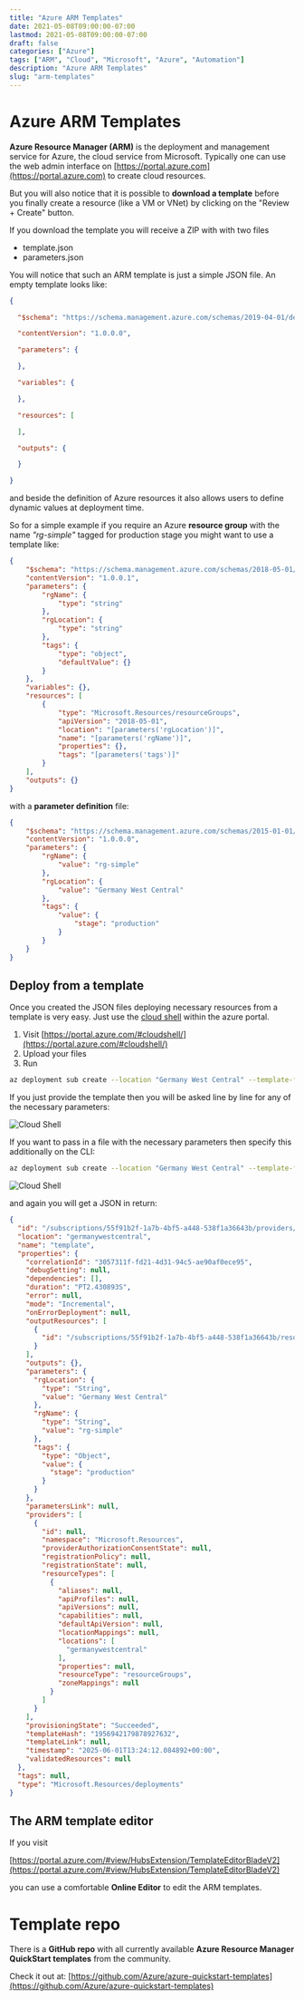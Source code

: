 ```yaml
---
title: "Azure ARM Templates"
date: 2021-05-08T09:00:00-07:00
lastmod: 2021-05-08T09:00:00-07:00
draft: false
categories: ["Azure"]
tags: ["ARM", "Cloud", "Microsoft", "Azure", "Automation"]
description: "Azure ARM Templates"
slug: "arm-templates"
---
```


# Azure ARM Templates

**Azure Resource Manager (ARM)** is the deployment and management service for Azure, the cloud service from Microsoft. Typically one can use the web admin interface on [https://portal.azure.com](https://portal.azure.com) to create cloud resources.

But you will also notice that it is possible to **download a template** before you finally create a resource (like a VM or VNet) by clicking on the "Review + Create" button. 

If you download the template you will receive a ZIP with with two files

- template.json
- parameters.json

You will notice that such an ARM template is just a simple JSON file. An empty template looks like:

```JSON
{

  "$schema": "https://schema.management.azure.com/schemas/2019-04-01/deploymentTemplate.json#",

  "contentVersion": "1.0.0.0",

  "parameters": {

  },

  "variables": {

  },

  "resources": [

  ],

  "outputs": {

  }

}
```
and beside the definition of Azure resources it also allows users to define dynamic values at deployment time.

So for a simple example if you require an Azure **resource group** with the name *"rg-simple"* tagged for production stage you might want to use a template like:

```JSON
{
    "$schema": "https://schema.management.azure.com/schemas/2018-05-01/subscriptionDeploymentTemplate.json#",
    "contentVersion": "1.0.0.1",
    "parameters": {
        "rgName": {
            "type": "string"
        },
        "rgLocation": {
            "type": "string"
        },
        "tags": {
            "type": "object",
            "defaultValue": {}
        }
    },
    "variables": {},
    "resources": [
        {
            "type": "Microsoft.Resources/resourceGroups",
            "apiVersion": "2018-05-01",
            "location": "[parameters('rgLocation')]",
            "name": "[parameters('rgName')]",
            "properties": {},
            "tags": "[parameters('tags')]"
        }
    ],
    "outputs": {}
}
```
with a **parameter definition** file:
```JSON
{
    "$schema": "https://schema.management.azure.com/schemas/2015-01-01/deploymentParameters.json#",
    "contentVersion": "1.0.0.0",
    "parameters": {
        "rgName": {
            "value": "rg-simple"
        },
        "rgLocation": {
            "value": "Germany West Central"
        },
        "tags": {
            "value": {
                "stage": "production"
            }
        }
    }
}
```

## Deploy from a template

Once you created the JSON files deploying necessary resources from a template is very easy. Just use the [cloud shell](https://portal.azure.com/#cloudshell/) within the azure portal.

1. Visit [https://portal.azure.com/#cloudshell/](https://portal.azure.com/#cloudshell/)
2. Upload your files
3. Run

```bash
az deployment sub create --location "Germany West Central" --template-file template.json
```

If you just provide the template then you will be asked line by line for any of the necessary parameters:

![Cloud Shell](../images/cloudshell.png)

If you want to pass in a file with the necessary parameters then specify this additionally on the CLI:

```bash
az deployment sub create --location "Germany West Central" --template-file template.json --parameters parameters.json
```

![Cloud Shell](../images/cloudshell2.png)

and again you will get a JSON in return:

```JSON
{
  "id": "/subscriptions/55f91b2f-1a7b-4bf5-a448-538f1a36643b/providers/Microsoft.Resources/deployments/template",
  "location": "germanywestcentral",
  "name": "template",
  "properties": {
    "correlationId": "3057311f-fd21-4d31-94c5-ae90af0ece95",
    "debugSetting": null,
    "dependencies": [],
    "duration": "PT2.430893S",
    "error": null,
    "mode": "Incremental",
    "onErrorDeployment": null,
    "outputResources": [
      {
        "id": "/subscriptions/55f91b2f-1a7b-4bf5-a448-538f1a36643b/resourceGroups/rg-simple"
      }
    ],
    "outputs": {},
    "parameters": {
      "rgLocation": {
        "type": "String",
        "value": "Germany West Central"
      },
      "rgName": {
        "type": "String",
        "value": "rg-simple"
      },
      "tags": {
        "type": "Object",
        "value": {
          "stage": "production"
        }
      }
    },
    "parametersLink": null,
    "providers": [
      {
        "id": null,
        "namespace": "Microsoft.Resources",
        "providerAuthorizationConsentState": null,
        "registrationPolicy": null,
        "registrationState": null,
        "resourceTypes": [
          {
            "aliases": null,
            "apiProfiles": null,
            "apiVersions": null,
            "capabilities": null,
            "defaultApiVersion": null,
            "locationMappings": null,
            "locations": [
              "germanywestcentral"
            ],
            "properties": null,
            "resourceType": "resourceGroups",
            "zoneMappings": null
          }
        ]
      }
    ],
    "provisioningState": "Succeeded",
    "templateHash": "1956942179878927632",
    "templateLink": null,
    "timestamp": "2025-06-01T13:24:12.084892+00:00",
    "validatedResources": null
  },
  "tags": null,
  "type": "Microsoft.Resources/deployments"
}
```

## The ARM template editor

If you visit

[https://portal.azure.com/#view/HubsExtension/TemplateEditorBladeV2](https://portal.azure.com/#view/HubsExtension/TemplateEditorBladeV2)

you can use a comfortable **Online Editor** to edit the ARM templates.

# Template repo

There is a **GitHub repo** with all currently available **Azure Resource Manager QuickStart templates** from the community.

Check it out at: [https://github.com/Azure/azure-quickstart-templates](https://github.com/Azure/azure-quickstart-templates)